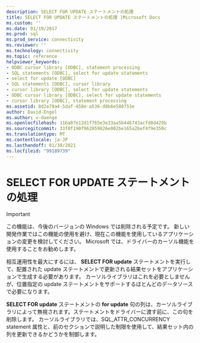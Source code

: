 ```yaml
---
description: SELECT FOR UPDATE ステートメントの処理
title: SELECT FOR UPDATE ステートメントの処理 |Microsoft Docs
ms.custom: ''
ms.date: 01/19/2017
ms.prod: sql
ms.prod_service: connectivity
ms.reviewer: ''
ms.technology: connectivity
ms.topic: reference
helpviewer_keywords:
- ODBC cursor library [ODBC], statement processing
- SQL statements [ODBC], select for update statements
- select for update [ODBC]
- SQL statements [ODBC], cursor library
- cursor library [ODBC], select for update statements
- ODBC cursor library [ODBC], select for update statements
- cursor library [ODBC], statement processing
ms.assetid: 8d2e79a4-5daf-458e-a536-d8b6e588753e
author: David-Engel
ms.author: v-daenge
ms.openlocfilehash: 116a87e12d1f765e3e33aa5b446743acfd8d429b
ms.sourcegitcommit: 33f0f190f962059826e002be165a2bef4f9e350c
ms.translationtype: MT
ms.contentlocale: ja-JP
ms.lasthandoff: 01/30/2021
ms.locfileid: "99189739"
---
```

# <a name="processing-select-for-update-statements"></a>SELECT FOR UPDATE ステートメントの処理
> [!IMPORTANT]  
>  この機能は、今後のバージョンの Windows では削除される予定です。 新しい開発作業ではこの機能の使用を避け、現在この機能を使用しているアプリケーションの変更を検討してください。 Microsoft では、ドライバーのカーソル機能を使用することをお勧めします。  
  
 相互運用性を最大にするには、 **SELECT FOR update** ステートメントを実行して、配置された update ステートメントで更新される結果セットをアプリケーションで生成する必要があります。 カーソルライブラリはこれを必要としませんが、位置指定の update ステートメントをサポートするほとんどのデータソースで必要になります。  
  
 **SELECT FOR update** ステートメントの **for update** 句の列は、カーソルライブラリによって無視されます。ステートメントをドライバーに渡す前に、この句を削除します。 カーソルライブラリでは、SQL_ATTR_CONCURRENCY statement 属性と、前のセクションで説明した制限を使用して、結果セット内の列を更新できるかどうかを制御します。
